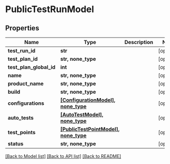 # PublicTestRunModel


## Properties
Name | Type | Description | Notes
------------ | ------------- | ------------- | -------------
**test_run_id** | **str** |  | [optional] 
**test_plan_id** | **str, none_type** |  | [optional] 
**test_plan_global_id** | **int** |  | [optional] 
**name** | **str, none_type** |  | [optional] 
**product_name** | **str, none_type** |  | [optional] 
**build** | **str, none_type** |  | [optional] 
**configurations** | [**[ConfigurationModel], none_type**](ConfigurationModel.md) |  | [optional] 
**auto_tests** | [**[AutoTestModel], none_type**](AutoTestModel.md) |  | [optional] 
**test_points** | [**[PublicTestPointModel], none_type**](PublicTestPointModel.md) |  | [optional] 
**status** | **str, none_type** |  | [optional] 

[[Back to Model list]](../README.md#documentation-for-models) [[Back to API list]](../README.md#documentation-for-api-endpoints) [[Back to README]](../README.md)


